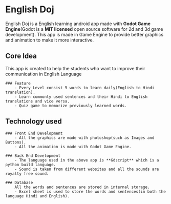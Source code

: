 # English Doj
English Doj is a English learning android app made with **Godot Game Engine**(Godot is a **MIT licensed** open source software for 2d and 3d game development).
This app is made in Game Engine to provide better graphics and animation to make it more interactive.

## Core Idea
This app is created to help the students who want to improve their communication in English Language

    ### Feature
        - Every Level consist 5 words to learn daily(English to Hindi translation).
        - Learn commonly used sentences and their Hindi to English translations and vice versa.
        - Quiz game to memorize previously learned words.

## Technology used

    ### Front End Development 
        - All the graphics are made with photoshop(such as Images and Buttons). 
        - All the animation is made with Godot Game Engine. 

    ### Back End Development
        - The language used in the above app is **Gdscript** which is a python build language.
        - Sound is taken from different websites and all the sounds are royalty free sound.

    ### Database
        All the words and sentences are stored in internal storage.
        - Excel sheet is used to store the words and sentences(in both the language Hindi and English).
